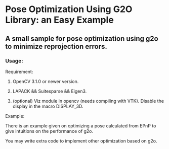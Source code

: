 # Pose Optimization Using G2O Library: an Easy Example

## A small sample for pose optimization using g2o to minimize reprojection errors.

### Usage:

Requirement:

1. OpenCV 3.1.0 or newer version.

2. LAPACK && Suitesparse && Eigen3.

3. (optional) Viz module in opencv (needs compiling with VTK). Disable the display in the macro DISPLAY_3D.


Example:

There is an example given on optimizing a pose calculated from EPnP to give intuitions on the performance of g2o. 

You may write extra code to implement other optimization based on g2o.


